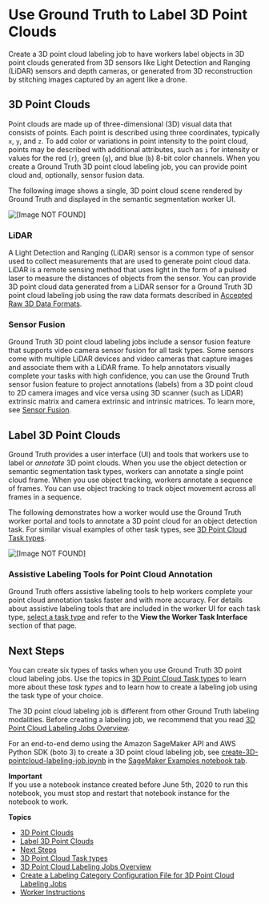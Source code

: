 # Use Ground Truth to Label 3D Point Clouds<a name="sms-point-cloud"></a>

Create a 3D point cloud labeling job to have workers label objects in 3D point clouds generated from 3D sensors like Light Detection and Ranging \(LiDAR\) sensors and depth cameras, or generated from 3D reconstruction by stitching images captured by an agent like a drone\. 

## 3D Point Clouds<a name="sms-point-cloud-define"></a>

Point clouds are made up of three\-dimensional \(3D\) visual data that consists of points\. Each point is described using three coordinates, typically `x`, `y`, and `z`\. To add color or variations in point intensity to the point cloud, points may be described with additional attributes, such as `i` for intensity or values for the red \(`r`\), green \(`g`\), and blue \(`b`\) 8\-bit color channels\. When you create a Ground Truth 3D point cloud labeling job, you can provide point cloud and, optionally, sensor fusion data\. 

The following image shows a single, 3D point cloud scene rendered by Ground Truth and displayed in the semantic segmentation worker UI\.

![\[Image NOT FOUND\]](http://docs.aws.amazon.com/sagemaker/latest/dg/images/pointcloud/gifs/semantic_seg/ss_paint_sf.gif)

### LiDAR<a name="sms-point-cloud-data-types-lidar"></a>

A Light Detection and Ranging \(LiDAR\) sensor is a common type of sensor used to collect measurements that are used to generate point cloud data\. LiDAR is a remote sensing method that uses light in the form of a pulsed laser to measure the distances of objects from the sensor\. You can provide 3D point cloud data generated from a LiDAR sensor for a Ground Truth 3D point cloud labeling job using the raw data formats described in [Accepted Raw 3D Data Formats](sms-point-cloud-raw-data-types.md)\.

### Sensor Fusion<a name="sms-point-cloud-data-types-sensor"></a>

Ground Truth 3D point cloud labeling jobs include a sensor fusion feature that supports video camera sensor fusion for all task types\. Some sensors come with multiple LiDAR devices and video cameras that capture images and associate them with a LiDAR frame\. To help annotators visually complete your tasks with high confidence, you can use the Ground Truth sensor fusion feature to project annotations \(labels\) from a 3D point cloud to 2D camera images and vice versa using 3D scanner \(such as LiDAR\) extrinsic matrix and camera extrinsic and intrinsic matrices\. To learn more, see [Sensor Fusion](sms-point-cloud-sensor-fusion-details.md#sms-point-cloud-sensor-fusion)\.

## Label 3D Point Clouds<a name="sms-point-cloud-annotation-define"></a>

Ground Truth provides a user interface \(UI\) and tools that workers use to label or *annotate* 3D point clouds\. When you use the object detection or semantic segmentation task types, workers can annotate a single point cloud frame\. When you use object tracking, workers annotate a sequence of frames\. You can use object tracking to track object movement across all frames in a sequence\. 

The following demonstrates how a worker would use the Ground Truth worker portal and tools to annotate a 3D point cloud for an object detection task\. For similar visual examples of other task types, see [3D Point Cloud Task types](sms-point-cloud-task-types.md)\.

![\[Image NOT FOUND\]](http://docs.aws.amazon.com/sagemaker/latest/dg/images/pointcloud/gifs/object_detection/ot_basic_tools.gif)

### Assistive Labeling Tools for Point Cloud Annotation<a name="sms-point-cloud-assistive-labeling-tools"></a>

Ground Truth offers assistive labeling tools to help workers complete your point cloud annotation tasks faster and with more accuracy\. For details about assistive labeling tools that are included in the worker UI for each task type, [select a task type](sms-point-cloud-task-types.md) and refer to the **View the Worker Task Interface** section of that page\.

## Next Steps<a name="sms-point-cloud-next-steps-getting-started"></a>

You can create six types of tasks when you use Ground Truth 3D point cloud labeling jobs\. Use the topics in [3D Point Cloud Task types](sms-point-cloud-task-types.md) to learn more about these *task types* and to learn how to create a labeling job using the task type of your choice\. 

The 3D point cloud labeling job is different from other Ground Truth labeling modalities\. Before creating a labeling job, we recommend that you read [3D Point Cloud Labeling Jobs Overview](sms-point-cloud-general-information.md)\. 

For an end\-to\-end demo using the Amazon SageMaker API and AWS Python SDK \(boto 3\) to create a 3D point cloud labeling job, see [create\-3D\-pointcloud\-labeling\-job\.ipynb](https://github.com/awslabs/amazon-sagemaker-examples/blob/master/ground_truth_labeling_jobs/3d_point_cloud_demo/create-3D-pointcloud-labeling-job.ipynb) in the [SageMaker Examples notebook tab](https://docs.aws.amazon.com/sagemaker/latest/dg/howitworks-nbexamples.html)\.

**Important**  
If you use a notebook instance created before June 5th, 2020 to run this notebook, you must stop and restart that notebook instance for the notebook to work\. 

**Topics**
+ [3D Point Clouds](#sms-point-cloud-define)
+ [Label 3D Point Clouds](#sms-point-cloud-annotation-define)
+ [Next Steps](#sms-point-cloud-next-steps-getting-started)
+ [3D Point Cloud Task types](sms-point-cloud-task-types.md)
+ [3D Point Cloud Labeling Jobs Overview](sms-point-cloud-general-information.md)
+ [Create a Labeling Category Configuration File for 3D Point Cloud Labeling Jobs](sms-point-cloud-label-category-config.md)
+ [Worker Instructions](sms-point-cloud-worker-instructions.md)